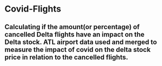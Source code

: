 # Covid-Flights
## Calculating if the amount(or percentage) of cancelled Delta flights have an impact on the Delta stock. ATL airport data used and merged to measure the impact of covid on the delta stock price in relation to the cancelled flights. 

